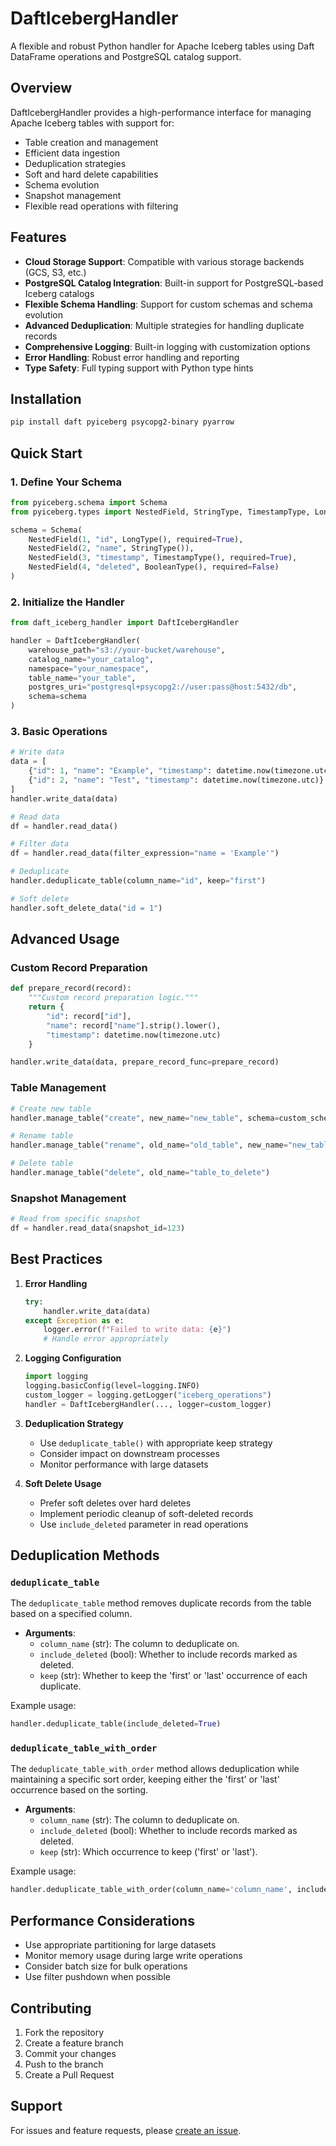 # DaftIcebergHandler

A flexible and robust Python handler for Apache Iceberg tables using Daft DataFrame operations and PostgreSQL catalog support.

## Overview

DaftIcebergHandler provides a high-performance interface for managing Apache Iceberg tables with support for:

- Table creation and management
- Efficient data ingestion
- Deduplication strategies
- Soft and hard delete capabilities
- Schema evolution
- Snapshot management
- Flexible read operations with filtering

## Features

- **Cloud Storage Support**: Compatible with various storage backends (GCS, S3, etc.)
- **PostgreSQL Catalog Integration**: Built-in support for PostgreSQL-based Iceberg catalogs
- **Flexible Schema Handling**: Support for custom schemas and schema evolution
- **Advanced Deduplication**: Multiple strategies for handling duplicate records
- **Comprehensive Logging**: Built-in logging with customization options
- **Error Handling**: Robust error handling and reporting
- **Type Safety**: Full typing support with Python type hints

## Installation

```bash
pip install daft pyiceberg psycopg2-binary pyarrow
```

## Quick Start

### 1. Define Your Schema

```python
from pyiceberg.schema import Schema
from pyiceberg.types import NestedField, StringType, TimestampType, LongType

schema = Schema(
    NestedField(1, "id", LongType(), required=True),
    NestedField(2, "name", StringType()),
    NestedField(3, "timestamp", TimestampType(), required=True),
    NestedField(4, "deleted", BooleanType(), required=False)
)
```

### 2. Initialize the Handler

```python
from daft_iceberg_handler import DaftIcebergHandler

handler = DaftIcebergHandler(
    warehouse_path="s3://your-bucket/warehouse",
    catalog_name="your_catalog",
    namespace="your_namespace",
    table_name="your_table",
    postgres_uri="postgresql+psycopg2://user:pass@host:5432/db",
    schema=schema
)
```

### 3. Basic Operations

```python
# Write data
data = [
    {"id": 1, "name": "Example", "timestamp": datetime.now(timezone.utc)},
    {"id": 2, "name": "Test", "timestamp": datetime.now(timezone.utc)}
]
handler.write_data(data)

# Read data
df = handler.read_data()

# Filter data
df = handler.read_data(filter_expression="name = 'Example'")

# Deduplicate
handler.deduplicate_table(column_name="id", keep="first")

# Soft delete
handler.soft_delete_data("id = 1")
```

## Advanced Usage

### Custom Record Preparation

```python
def prepare_record(record):
    """Custom record preparation logic."""
    return {
        "id": record["id"],
        "name": record["name"].strip().lower(),
        "timestamp": datetime.now(timezone.utc)
    }

handler.write_data(data, prepare_record_func=prepare_record)
```

### Table Management

```python
# Create new table
handler.manage_table("create", new_name="new_table", schema=custom_schema)

# Rename table
handler.manage_table("rename", old_name="old_table", new_name="new_table")

# Delete table
handler.manage_table("delete", old_name="table_to_delete")
```

### Snapshot Management

```python
# Read from specific snapshot
df = handler.read_data(snapshot_id=123)
```

## Best Practices

1. **Error Handling**

   ```python
   try:
       handler.write_data(data)
   except Exception as e:
       logger.error(f"Failed to write data: {e}")
       # Handle error appropriately
   ```
2. **Logging Configuration**

   ```python
   import logging
   logging.basicConfig(level=logging.INFO)
   custom_logger = logging.getLogger("iceberg_operations")
   handler = DaftIcebergHandler(..., logger=custom_logger)
   ```
3. **Deduplication Strategy**

   - Use `deduplicate_table()` with appropriate keep strategy
   - Consider impact on downstream processes
   - Monitor performance with large datasets
4. **Soft Delete Usage**

   - Prefer soft deletes over hard deletes
   - Implement periodic cleanup of soft-deleted records
   - Use `include_deleted` parameter in read operations

## Deduplication Methods

### `deduplicate_table`

The `deduplicate_table` method removes duplicate records from the table based on a specified column.

- **Arguments**:
  - `column_name` (str): The column to deduplicate on.
  - `include_deleted` (bool): Whether to include records marked as deleted.
  - `keep` (str): Whether to keep the 'first' or 'last' occurrence of each duplicate.

Example usage:

```python
handler.deduplicate_table(include_deleted=True)
```

### `deduplicate_table_with_order`

The `deduplicate_table_with_order` method allows deduplication while maintaining a specific sort order,
keeping either the 'first' or 'last' occurrence based on the sorting.

- **Arguments**:
  - `column_name` (str): The column to deduplicate on.
  - `include_deleted` (bool): Whether to include records marked as deleted.
  - `keep` (str): Which occurrence to keep ('first' or 'last').

Example usage:

```python
handler.deduplicate_table_with_order(column_name='column_name', include_deleted=True, keep='first')
```

## Performance Considerations

- Use appropriate partitioning for large datasets
- Monitor memory usage during large write operations
- Consider batch size for bulk operations
- Use filter pushdown when possible

## Contributing

1. Fork the repository
2. Create a feature branch
3. Commit your changes
4. Push to the branch
5. Create a Pull Request

## Support

For issues and feature requests, please [create an issue](link-to-your-repo/issues).
